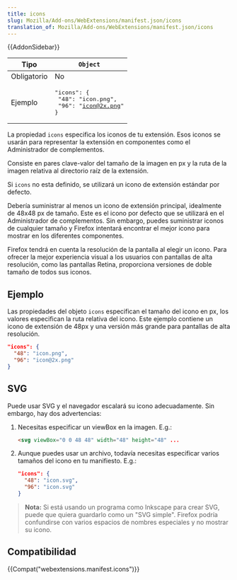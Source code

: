 ```yaml
---
title: icons
slug: Mozilla/Add-ons/WebExtensions/manifest.json/icons
translation_of: Mozilla/Add-ons/WebExtensions/manifest.json/icons
---
```


{{AddonSidebar}}

| Tipo        | `Object` |
| ----------- | -------- |
| Obligatorio | No       |
| Ejemplo     | <pre lang="json">"icons": {<br>  "48": "icon.png",<br>  "96": "icon@2x.png"<br>}</pre> |

La propiedad `icons` especifica los iconos de tu extensión. Esos iconos se usarán para representar la extensión en componentes como el Administrador de complementos.

Consiste en pares clave-valor del tamaño de la imagen en px y la ruta de la imagen relativa al directorio raíz de la extensión.

Si `icons` no esta definido, se utilizará un icono de extensión estándar por defecto.

Debería suministrar al menos un icono de extensión principal, idealmente de 48x48 px de tamaño. Este es el icono por defecto que se utilizará en el Administrador de complementos. Sin embargo, puedes suministrar iconos de cualquier tamaño y Firefox intentará encontrar el mejor icono para mostrar en los diferentes componentes.

Firefox tendrá en cuenta la resolución de la pantalla al elegir un icono. Para ofrecer la mejor experiencia visual a los usuarios con pantallas de alta resolución, como las pantallas Retina, proporciona versiones de doble tamaño de todos sus iconos.

## Ejemplo

Las propiedades del objeto `icons` especifican el tamaño del icono en px, los valores especifican la ruta relativa del icono. Este ejemplo contiene un icono de extensión de 48px y una versión más grande para pantallas de alta resolución.

```json
"icons": {
  "48": "icon.png",
  "96": "icon@2x.png"
}
````

## SVG

Puede usar SVG y el navegador escalará su icono adecuadamente. Sin embargo, hay dos advertencias:

1. Necesitas especificar un viewBox en la imagen. E.g.:

    ```html
    <svg viewBox="0 0 48 48" width="48" height="48" ...
    ```

2. Aunque puedes usar un archivo, todavía necesitas especificar varios tamaños del icono en tu manifiesto. E.g.:

    ```json
    "icons": {
      "48": "icon.svg",
      "96": "icon.svg"
    }
    ```

> **Nota:** Si está usando un programa como Inkscape para crear SVG, puede que quiera guardarlo como un "SVG simple". Firefox podría confundirse con varios espacios de nombres especiales y no mostrar su icono.

## Compatibilidad

{{Compat("webextensions.manifest.icons")}}
